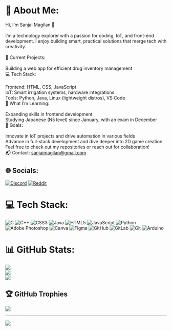 # 💫 About Me:
Hi, I’m Sanjai Magilan 👋<br><br>I’m a technology explorer with a passion for coding, IoT, and front-end development. I enjoy building smart, practical solutions that merge tech with creativity.<br><br>🔭 Current Projects:<br><br>Building a web app for efficient drug inventory management<br>💻 Tech Stack:<br><br>Frontend: HTML, CSS, JavaScript<br>IoT: Smart irrigation systems, hardware integrations<br>Tools: Python, Java, Linux (lightweight distros), VS Code<br>🌱 What I’m Learning:<br><br>Expanding skills in frontend development<br>Studying Japanese (N5 level) since January, with an exam in December<br>🚀 Goals:<br><br>Innovate in IoT projects and drive automation in various fields<br>Advance in full-stack development and dive deeper into 2D game creation<br>Feel free to check out my repositories or reach out for collaboration!<br>📬 Contact: sanjaimagilan@gmail.com


## 🌐 Socials:
[![Discord](https://img.shields.io/badge/Discord-%237289DA.svg?logo=discord&logoColor=white)](https://discord.gg/sanjai7213) [![Reddit](https://img.shields.io/badge/Reddit-%23FF4500.svg?logo=Reddit&logoColor=white)](https://reddit.com/user/sanjai_magilan) 

# 💻 Tech Stack:
![C](https://img.shields.io/badge/c-%2300599C.svg?style=for-the-badge&logo=c&logoColor=white) ![C++](https://img.shields.io/badge/c++-%2300599C.svg?style=for-the-badge&logo=c%2B%2B&logoColor=white) ![CSS3](https://img.shields.io/badge/css3-%231572B6.svg?style=for-the-badge&logo=css3&logoColor=white) ![Java](https://img.shields.io/badge/java-%23ED8B00.svg?style=for-the-badge&logo=openjdk&logoColor=white) ![HTML5](https://img.shields.io/badge/html5-%23E34F26.svg?style=for-the-badge&logo=html5&logoColor=white) ![JavaScript](https://img.shields.io/badge/javascript-%23323330.svg?style=for-the-badge&logo=javascript&logoColor=%23F7DF1E) ![Python](https://img.shields.io/badge/python-3670A0?style=for-the-badge&logo=python&logoColor=ffdd54) ![Adobe Photoshop](https://img.shields.io/badge/adobe%20photoshop-%2331A8FF.svg?style=for-the-badge&logo=adobe%20photoshop&logoColor=white) ![Canva](https://img.shields.io/badge/Canva-%2300C4CC.svg?style=for-the-badge&logo=Canva&logoColor=white) ![Figma](https://img.shields.io/badge/figma-%23F24E1E.svg?style=for-the-badge&logo=figma&logoColor=white) ![GitHub](https://img.shields.io/badge/github-%23121011.svg?style=for-the-badge&logo=github&logoColor=white) ![GitLab](https://img.shields.io/badge/gitlab-%23181717.svg?style=for-the-badge&logo=gitlab&logoColor=white) ![Git](https://img.shields.io/badge/git-%23F05033.svg?style=for-the-badge&logo=git&logoColor=white) ![Arduino](https://img.shields.io/badge/-Arduino-00979D?style=for-the-badge&logo=Arduino&logoColor=white)
# 📊 GitHub Stats:
![](https://github-readme-stats.vercel.app/api?username=Sanjai-Magilan&theme=dark&hide_border=false&include_all_commits=false&count_private=false)<br/>
![](https://github-readme-streak-stats.herokuapp.com/?user=Sanjai-Magilan&theme=dark&hide_border=false)<br/>
![](https://github-readme-stats.vercel.app/api/top-langs/?username=Sanjai-Magilan&theme=dark&hide_border=false&include_all_commits=false&count_private=false&layout=compact)

## 🏆 GitHub Trophies
![](https://github-profile-trophy.vercel.app/?username=Sanjai-Magilan&theme=radical&no-frame=false&no-bg=true&margin-w=4)

---
[![](https://visitcount.itsvg.in/api?id=Sanjai-Magilan&icon=0&color=0)](https://visitcount.itsvg.in)

<!-- Proudly created with GPRM ( https://gprm.itsvg.in ) -->
